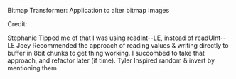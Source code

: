 Bitmap Transformer: Application to alter bitmap images


Credit:

Stephanie
  Tipped me of that I was using readInt--LE, instead of readUInt--LE
Joey
  Recommended the approach of reading values & writing directly to buffer in 8bit chunks to get thing working.
    I succombed to take that approach, and refactor later (if time).
Tyler
  Inspired random & invert by mentioning them
